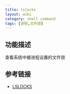 ```yaml
---
title: lslocks
layout: wiki
category: shell command
tags: [进程,文件锁]
---
```


## 功能描述

查看系统中被进程设置的文件锁

## 参考链接

* [LSLOCKS](http://www.man7.org/linux/man-pages/man8/lslocks.8.html)